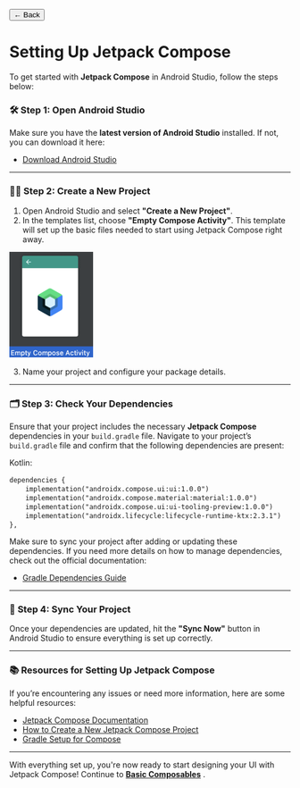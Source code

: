 <button onclick="window.history.back()" class="back-button">← Back</button>

# **Setting Up Jetpack Compose**

To get started with **Jetpack Compose** in Android Studio, follow the steps below:

### 🛠️ **Step 1: Open Android Studio**
Make sure you have the **latest version of Android Studio** installed. If not, you can download it here:

- [Download Android Studio](https://developer.android.com/studio)

---

### 🧑‍💻 **Step 2: Create a New Project**

1. Open Android Studio and select **"Create a New Project"**.
2. In the templates list, choose **"Empty Compose Activity"**. This template will set up the basic files needed to start using Jetpack Compose right away.

<img src="empty_compose_activity.png" alt="Empty Compose Activity Image" width="150"/>

<br>

3. Name your project and configure your package details.

---

### 🗂️ **Step 3: Check Your Dependencies**
Ensure that your project includes the necessary **Jetpack Compose** dependencies in your `build.gradle` file. Navigate to your project’s `build.gradle` file and confirm that the following dependencies are present:

Kotlin:
```
dependencies {
    implementation("androidx.compose.ui:ui:1.0.0")
    implementation("androidx.compose.material:material:1.0.0")
    implementation("androidx.compose.ui:ui-tooling-preview:1.0.0")
    implementation("androidx.lifecycle:lifecycle-runtime-ktx:2.3.1")
},
```

Make sure to sync your project after adding or updating these dependencies. If you need more details on how to manage dependencies, check out the official documentation:

- [Gradle Dependencies Guide](https://developer.android.com/build/dependencies)

---

### 🚀 **Step 4: Sync Your Project**
Once your dependencies are updated, hit the **"Sync Now"** button in Android Studio to ensure everything is set up correctly.

---

### 📚 **Resources for Setting Up Jetpack Compose**
If you’re encountering any issues or need more information, here are some helpful resources:

- [Jetpack Compose Documentation](https://developer.android.com/jetpack/compose)
- [How to Create a New Jetpack Compose Project](https://developer.android.com/jetpack/compose/setup)
- [Gradle Setup for Compose](https://developer.android.com/develop/ui/compose/compiler)

---

With everything set up, you're now ready to start designing your UI with Jetpack Compose! Continue to **[Basic Composables](basic_composables.md)** .
